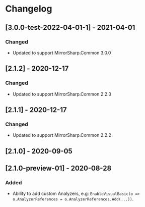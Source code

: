 # Changelog

## [3.0.0-test-2022-04-01-1] - 2021-04-01

### Changed
- Updated to support MirrorSharp.Common 3.0.0

## [2.1.2] - 2020-12-17

### Changed
- Updated to support MirrorSharp.Common 2.2.3

## [2.1.1] - 2020-12-17

### Changed
- Updated to support MirrorSharp.Common 2.2.2

## [2.1.0] - 2020-09-05
## [2.1.0-preview-01] - 2020-08-28

### Added
- Ability to add custom Analyzers, e.g: `EnableVisualBasic(o => o.AnalyzerReferences = o.AnalyzerReferences.Add(...))`.